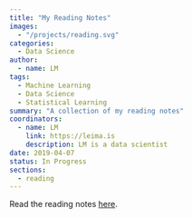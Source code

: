 ```yaml
---
title: "My Reading Notes"
images:
  - "/projects/reading.svg"
categories:
  - Data Science
author:
  - name: LM
tags:
  - Machine Learning
  - Data Science
  - Statistical Learning
summary: "A collection of my reading notes"
coordinators:
  - name: LM
    link: https://leima.is
    description: LM is a data scientist
date: 2019-04-07
status: In Progress
sections:
  - reading
---
```



Read the reading notes [here](/reading).
